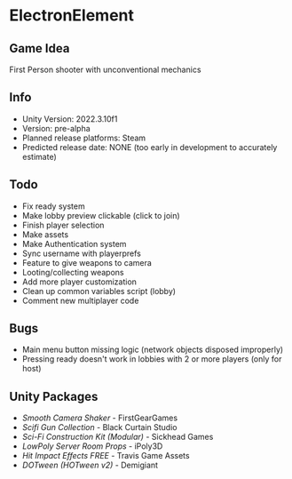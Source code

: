 # ElectronElement

## Game Idea
First Person shooter with unconventional mechanics

## Info
- Unity Version: 2022.3.10f1
- Version: pre-alpha
- Planned release platforms: Steam
- Predicted release date: NONE (too early in development to accurately estimate)

## Todo
- Fix ready system
- Make lobby preview clickable (click to join)
- Finish player selection
- Make assets
- Make Authentication system
- Sync username with playerprefs
- Feature to give weapons to camera
- Looting/collecting weapons
- Add more player customization
- Clean up common variables script (lobby)
- Comment new multiplayer code

## Bugs
- Main menu button missing logic (network objects disposed improperly)
- Pressing ready doesn't work in lobbies with 2 or more players (only for host)

## Unity Packages
- *Smooth Camera Shaker* - FirstGearGames
- *Scifi Gun Collection* - Black Curtain Studio
- *Sci-Fi Construction Kit (Modular)* - Sickhead Games
- *LowPoly Server Room Props* - iPoly3D
- *Hit Impact Effects FREE* - Travis Game Assets
- *DOTween (HOTween v2)* - Demigiant
